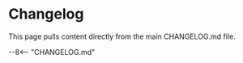 # Changelog

This page pulls content directly from the main CHANGELOG.md file.

--8<-- "CHANGELOG.md"